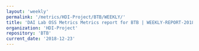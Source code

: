 ```yaml
---
layout: 'weekly'
permalink: '/metrics/HDI-Project/BTB/WEEKLY/'
title: 'DAI Lab OSS Metrics Metrics report for BTB | WEEKLY-REPORT-2018-12-23'
organization: 'HDI-Project'
repository: 'BTB'
current_date: '2018-12-23'
---
```

